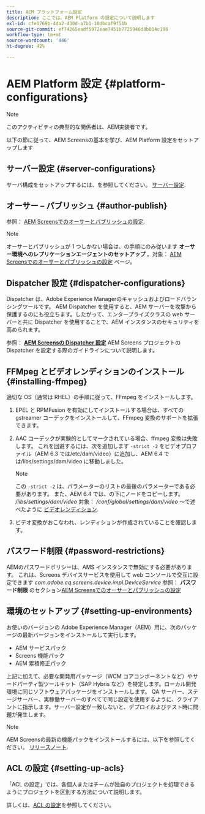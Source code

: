 ```yaml
---
title: AEM プラットフォーム設定
description: ここでは、AEM Platform の設定について説明します
exl-id: cfe1769b-4da2-430d-a7b1-10dbcaf9f51b
source-git-commit: ef74265eadf5972eae7451b7725946d8b014c198
workflow-type: tm+mt
source-wordcount: '446'
ht-degree: 42%

---
```


# AEM Platform 設定  {#platform-configurations}

>[!NOTE]
>
>このアクティビティの典型的な関係者は、AEM実装者です。

以下の節に従って、AEM Screensの基本を学び、AEM Platform 設定をセットアップします

## サーバー設定 {#server-configurations}

サーバ構成をセットアップするには、を参照してください。 [サーバー設定](https://experienceleague.adobe.com/en/docs/experience-manager-screens/user-guide/administering/configuring-screens-introduction#ServerConfiguration).

## オーサー – パブリッシュ {#author-publish}

参照： [AEM Screensでのオーサーとパブリッシュの設定](https://experienceleague.adobe.com/en/docs/experience-manager-screens/user-guide/administering/author-publish/author-and-publish).

>[!NOTE]
>
>オーサーとパブリッシュが 1 つしかない場合は、の手順にのみ従います **オーサー環境へのレプリケーションエージェントのセットアップ** 。対象： [AEM Screensでのオーサーとパブリッシュの設定](https://experienceleague.adobe.com/en/docs/experience-manager-screens/user-guide/administering/author-publish/author-and-publish) ページ。

## Dispatcher 設定 {#dispatcher-configurations}

Dispatcher は、Adobe Experience Managerのキャッシュおよびロードバランシングツールです。 AEM Dispatcher を使用すると、AEM サーバーを攻撃から保護するのにも役立ちます。したがって、エンタープライズクラスの web サーバーと共に Dispatcher を使用することで、AEM インスタンスのセキュリティを高められます。

参照： **[AEM Screensの Dispatcher 設定](https://experienceleague.adobe.com/en/docs/experience-manager-screens/user-guide/administering/dispatcher-configurations-aem-screens)** AEM Screens プロジェクトの Dispatcher を設定する際のガイドラインについて説明します。

## FFMpeg とビデオレンディションのインストール {#installing-ffmpeg}

適切な OS（通常は RHEL）の手順に従って、FFmpeg をインストールします。

1. EPEL と RPMFusion を有効にしてインストールする場合は、すべての gstreamer コーデックをインストールして、FFmpeg 変換のサポートを拡張できます。
1. AAC コーデックが実験的としてマークされている場合、ffmpeg 変換は失敗します。 これを回避するには、次を追加します `-strict -2` をビデオプロファイル（AEM 6.3 では/etc/dam/video）に追加し、AEM 6.4 では/libs/settings/dam/video に移動しました。

   >[!NOTE]
   >
   >この `-strict -2` は、パラメーターのリストの最後のパラメーターである必要があります。 また、AEM 6.4 では、の下にノードをコピーします。 */libs/settings/dam/video* 対象： */conf/global/settings/dam/video* ～で述べたように [ビデオレンディション](https://experienceleague.adobe.com/en/docs/experience-manager-screens/user-guide/authoring/product-features/generating-renditions).
1. ビデオ変換がおこなわれ、レンディションが作成されていることを確認します。

## パスワード制限 {#password-restrictions}

AEMのパスワードポリシーは、AMS インスタンスで無効にする必要があります。 これは、Screens デバイスサービスを使用して web コンソールで交互に設定できます *com.adobe.cq.screens.device.impl.DeviceService*
参照： **パスワード制限** のセクション[AEM Screensでのオーサーとパブリッシュの設定](https://experienceleague.adobe.com/en/docs/experience-manager-screens/user-guide/administering/author-publish/author-and-publish)

## 環境のセットアップ {#setting-up-environments}

お使いのバージョンの Adobe Experience Manager（AEM）用に、次のパッケージの最新バージョンをインストールして実行します。

* AEM サービスパック
* Screens 機能パック
* AEM 累積修正パック

上記に加えて、必要な開発用パッケージ（WCM コアコンポーネントなど）やサードパーティ製ツールキット（SAP Hybris など）を特定します。ローカル開発環境に同じソフトウェアパッケージをインストールします。 QA サーバー、ステージサーバー、実稼働サーバーのすべてで同じ設定を使用するように、クライアントに指示します。サーバー設定が一致しないと、デプロイおよびテスト時に問題が発生します。

>[!NOTE]
>
>AEM Screensの最新の機能パックをインストールするには、以下を参照してください。 [リリースノート](https://experienceleague.adobe.com/ja/docs/experience-manager-screens/user-guide/aem-screens-introduction).

## ACL の設定 {#setting-up-acls}

「ACL の設定」では、各個人またはチームが独自のプロジェクトを処理できるようにプロジェクトを区別する方法について説明します。

詳しくは、[ACL の設定](https://experienceleague.adobe.com/en/docs/experience-manager-screens/user-guide/administering/setting-up-acls)を参照してください。
